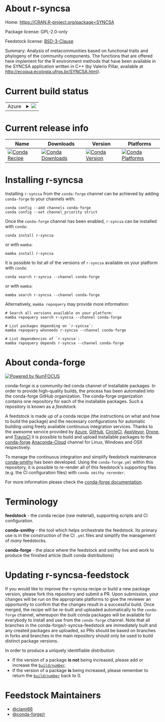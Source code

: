About r-syncsa
==============

Home: https://CRAN.R-project.org/package=SYNCSA

Package license: GPL-2.0-only

Feedstock license: [BSD-3-Clause](https://github.com/conda-forge/r-syncsa-feedstock/blob/main/LICENSE.txt)

Summary: Analysis of metacommunities based on functional traits and phylogeny of the community components. The functions that are offered here implement for the R environment methods that have been available in the SYNCSA application written in C++ (by Valerio Pillar, available at <http://ecoqua.ecologia.ufrgs.br/SYNCSA.html>).

Current build status
====================


<table>
    
  <tr>
    <td>Azure</td>
    <td>
      <details>
        <summary>
          <a href="https://dev.azure.com/conda-forge/feedstock-builds/_build/latest?definitionId=11739&branchName=main">
            <img src="https://dev.azure.com/conda-forge/feedstock-builds/_apis/build/status/r-syncsa-feedstock?branchName=main">
          </a>
        </summary>
        <table>
          <thead><tr><th>Variant</th><th>Status</th></tr></thead>
          <tbody><tr>
              <td>linux_64_r_base4.1</td>
              <td>
                <a href="https://dev.azure.com/conda-forge/feedstock-builds/_build/latest?definitionId=11739&branchName=main">
                  <img src="https://dev.azure.com/conda-forge/feedstock-builds/_apis/build/status/r-syncsa-feedstock?branchName=main&jobName=linux&configuration=linux_64_r_base4.1" alt="variant">
                </a>
              </td>
            </tr><tr>
              <td>linux_64_r_base4.2</td>
              <td>
                <a href="https://dev.azure.com/conda-forge/feedstock-builds/_build/latest?definitionId=11739&branchName=main">
                  <img src="https://dev.azure.com/conda-forge/feedstock-builds/_apis/build/status/r-syncsa-feedstock?branchName=main&jobName=linux&configuration=linux_64_r_base4.2" alt="variant">
                </a>
              </td>
            </tr><tr>
              <td>osx_64_r_base4.1</td>
              <td>
                <a href="https://dev.azure.com/conda-forge/feedstock-builds/_build/latest?definitionId=11739&branchName=main">
                  <img src="https://dev.azure.com/conda-forge/feedstock-builds/_apis/build/status/r-syncsa-feedstock?branchName=main&jobName=osx&configuration=osx_64_r_base4.1" alt="variant">
                </a>
              </td>
            </tr><tr>
              <td>osx_64_r_base4.2</td>
              <td>
                <a href="https://dev.azure.com/conda-forge/feedstock-builds/_build/latest?definitionId=11739&branchName=main">
                  <img src="https://dev.azure.com/conda-forge/feedstock-builds/_apis/build/status/r-syncsa-feedstock?branchName=main&jobName=osx&configuration=osx_64_r_base4.2" alt="variant">
                </a>
              </td>
            </tr><tr>
              <td>win_64</td>
              <td>
                <a href="https://dev.azure.com/conda-forge/feedstock-builds/_build/latest?definitionId=11739&branchName=main">
                  <img src="https://dev.azure.com/conda-forge/feedstock-builds/_apis/build/status/r-syncsa-feedstock?branchName=main&jobName=win&configuration=win_64_" alt="variant">
                </a>
              </td>
            </tr>
          </tbody>
        </table>
      </details>
    </td>
  </tr>
</table>

Current release info
====================

| Name | Downloads | Version | Platforms |
| --- | --- | --- | --- |
| [![Conda Recipe](https://img.shields.io/badge/recipe-r--syncsa-green.svg)](https://anaconda.org/conda-forge/r-syncsa) | [![Conda Downloads](https://img.shields.io/conda/dn/conda-forge/r-syncsa.svg)](https://anaconda.org/conda-forge/r-syncsa) | [![Conda Version](https://img.shields.io/conda/vn/conda-forge/r-syncsa.svg)](https://anaconda.org/conda-forge/r-syncsa) | [![Conda Platforms](https://img.shields.io/conda/pn/conda-forge/r-syncsa.svg)](https://anaconda.org/conda-forge/r-syncsa) |

Installing r-syncsa
===================

Installing `r-syncsa` from the `conda-forge` channel can be achieved by adding `conda-forge` to your channels with:

```
conda config --add channels conda-forge
conda config --set channel_priority strict
```

Once the `conda-forge` channel has been enabled, `r-syncsa` can be installed with `conda`:

```
conda install r-syncsa
```

or with `mamba`:

```
mamba install r-syncsa
```

It is possible to list all of the versions of `r-syncsa` available on your platform with `conda`:

```
conda search r-syncsa --channel conda-forge
```

or with `mamba`:

```
mamba search r-syncsa --channel conda-forge
```

Alternatively, `mamba repoquery` may provide more information:

```
# Search all versions available on your platform:
mamba repoquery search r-syncsa --channel conda-forge

# List packages depending on `r-syncsa`:
mamba repoquery whoneeds r-syncsa --channel conda-forge

# List dependencies of `r-syncsa`:
mamba repoquery depends r-syncsa --channel conda-forge
```


About conda-forge
=================

[![Powered by
NumFOCUS](https://img.shields.io/badge/powered%20by-NumFOCUS-orange.svg?style=flat&colorA=E1523D&colorB=007D8A)](https://numfocus.org)

conda-forge is a community-led conda channel of installable packages.
In order to provide high-quality builds, the process has been automated into the
conda-forge GitHub organization. The conda-forge organization contains one repository
for each of the installable packages. Such a repository is known as a *feedstock*.

A feedstock is made up of a conda recipe (the instructions on what and how to build
the package) and the necessary configurations for automatic building using freely
available continuous integration services. Thanks to the awesome service provided by
[Azure](https://azure.microsoft.com/en-us/services/devops/), [GitHub](https://github.com/),
[CircleCI](https://circleci.com/), [AppVeyor](https://www.appveyor.com/),
[Drone](https://cloud.drone.io/welcome), and [TravisCI](https://travis-ci.com/)
it is possible to build and upload installable packages to the
[conda-forge](https://anaconda.org/conda-forge) [Anaconda-Cloud](https://anaconda.org/)
channel for Linux, Windows and OSX respectively.

To manage the continuous integration and simplify feedstock maintenance
[conda-smithy](https://github.com/conda-forge/conda-smithy) has been developed.
Using the ``conda-forge.yml`` within this repository, it is possible to re-render all of
this feedstock's supporting files (e.g. the CI configuration files) with ``conda smithy rerender``.

For more information please check the [conda-forge documentation](https://conda-forge.org/docs/).

Terminology
===========

**feedstock** - the conda recipe (raw material), supporting scripts and CI configuration.

**conda-smithy** - the tool which helps orchestrate the feedstock.
                   Its primary use is in the construction of the CI ``.yml`` files
                   and simplify the management of *many* feedstocks.

**conda-forge** - the place where the feedstock and smithy live and work to
                  produce the finished article (built conda distributions)


Updating r-syncsa-feedstock
===========================

If you would like to improve the r-syncsa recipe or build a new
package version, please fork this repository and submit a PR. Upon submission,
your changes will be run on the appropriate platforms to give the reviewer an
opportunity to confirm that the changes result in a successful build. Once
merged, the recipe will be re-built and uploaded automatically to the
`conda-forge` channel, whereupon the built conda packages will be available for
everybody to install and use from the `conda-forge` channel.
Note that all branches in the conda-forge/r-syncsa-feedstock are
immediately built and any created packages are uploaded, so PRs should be based
on branches in forks and branches in the main repository should only be used to
build distinct package versions.

In order to produce a uniquely identifiable distribution:
 * If the version of a package **is not** being increased, please add or increase
   the [``build/number``](https://docs.conda.io/projects/conda-build/en/latest/resources/define-metadata.html#build-number-and-string).
 * If the version of a package **is** being increased, please remember to return
   the [``build/number``](https://docs.conda.io/projects/conda-build/en/latest/resources/define-metadata.html#build-number-and-string)
   back to 0.

Feedstock Maintainers
=====================

* [@clami66](https://github.com/clami66/)
* [@conda-forge/r](https://github.com/conda-forge/r/)


